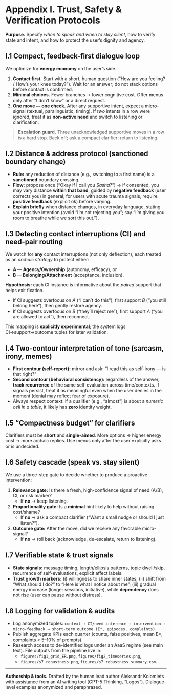 # Appendix I. Trust, Safety & Verification Protocols

**Purpose.** Specify *when to speak and when to stay silent*, how to verify state and intent, and how to protect the user’s dignity and agency.

## I.1 Compact, feedback-first dialogue loop
We optimize for **energy economy** on the user’s side.

1. **Contact first.** Start with a short, human question (“How are you feeling? / How’s your knee today?”). Wait for an answer; do not stack options before contact is confirmed.
2. **Minimal choices.** Fewer branches → lower cognitive cost. Offer menus only after “I don’t know” or a direct request.
3. **One move — one check.** After any supportive intent, expect a micro-signal (textual, paralinguistic, timing). If *two* intents in a row were ignored, treat it as **non-active need** and switch to listening or clarification.

> **Escalation guard.** Three unacknowledged supportive moves in a row is a hard stop. Back off; ask a compact clarifier; return to listening.

## I.2 Distance & address protocol (sanctioned boundary change)
- **Rule:** any reduction of distance (e.g., switching to a first name) is a **sanctioned** boundary crossing.
- **Flow:** propose once (“Okay if I call you *Sasha*?”) → if consented, you may vary distance **within that band**, guided by **negative feedback** (user corrects you) in general; for users with acute trauma signals, require **positive feedback** (explicit ok) before varying.
- **Explain briefly** when distance changes, in everyday language, stating your positive intention (avoid “I’m not rejecting you”; say “I’m giving you room to breathe while we sort this out.”).

## I.3 Detecting contact interruptions (CI) and need-pair routing
We watch for **any** contact interruptions (not only deflection), each treated as an *archaic strategy* to protect either:
- **A — Agency/Ownership** (autonomy, efficacy), or  
- **B — Belonging/Attachment** (acceptance, inclusion).

**Hypothesis:** each CI instance is informative about the *paired* support that helps exit fixation.
- If CI suggests overfocus on *A* (“I can’t do this”), first support *B* (“you still belong here”), then gently restore agency.
- If CI suggests overfocus on *B* (“they’ll reject me”), first support *A* (“you are allowed to act”), then reconnect.

This mapping is **explicitly experimental**; the system logs CI→support→outcome tuples for later validation.

## I.4 Two-contour interpretation of tone (sarcasm, irony, memes)
- **First contour (self-report):** mirror and ask: “I read this as self-irony — is that right?”
- **Second contour (behavioral consistency):** regardless of the answer, **track recurrence** of the same self-evaluation across time/contexts. If signals persist, treat it as meaningful even when the user denies in the moment (denial may reflect fear of exposure).  
- Always respect context: if a qualifier (e.g., “almost”) is about a *numeric cell in a table*, it likely has **zero** identity weight.

## I.5 “Compactness budget” for clarifiers
Clarifiers must be **short** and **single-aimed**. More options → higher energy cost → more archaic replies. Use menus only after the user explicitly asks or is undecided.

## I.6 Safety cascade (speak vs. stay silent)
We use a three-step gate to decide whether to produce a proactive intervention:

1. **Relevance gate:** Is there a fresh, high-confidence signal of need (A/B), CI, or risk marker?  
   - If **no** → keep listening.  
2. **Proportionality gate:** Is a **minimal** hint likely to help without raising cost/shame?  
   - If **no** → ask a compact clarifier (“Want a small nudge or should I just listen?”).  
3. **Outcome gate:** After the move, did we receive any favorable micro-signal?  
   - If **no** → roll back (acknowledge, de-escalate, return to listening).

## I.7 Verifiable state & trust signals
- **State signals:** message timing, length/ellipsis patterns, topic dwell/skip, recurrence of self-evaluations, explicit affect labels.  
- **Trust growth markers:** (i) willingness to share inner states; (ii) shift from “What should I do?” to “Here is what I notice about me”; (iii) gradual energy increase (longer sessions, initiative), while **dependency** does not rise (user can pause without distress).

## I.8 Logging for validation & audits
- Log anonymized tuples: `context → CI/need inference → intervention → micro-feedback → short-term outcome (E*, episodes, complaints)`.  
- Publish aggregate KPIs each quarter (counts, false positives, mean E*, complaints < 5–10% of prompts).  
- Research access to de-identified logs under an AaaS regime (see main text). File outputs from the pipeline live in:
  - `figures/fig1_grid_ER.png`, `figures/fig2_timeseries.png`,  
  - `figures/s7_robustness.png`, `figures/s7_robustness_summary.csv`.

---

**Authorship & tools.** Drafted by the human lead author Aleksandr Kolomiets with assistance from an AI writing tool (GPT-5 Thinking, “Logos”). Dialogue-level examples anonymized and paraphrased.

